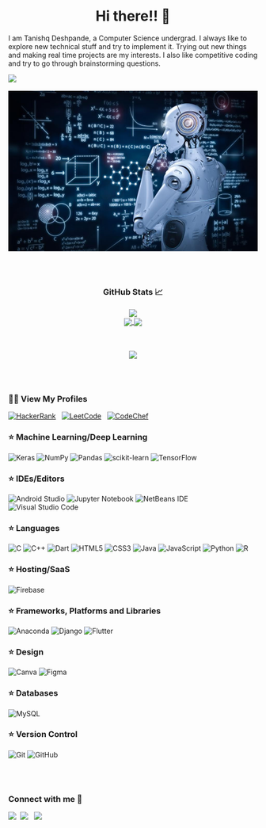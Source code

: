 <h1 align = "center">Hi there!! 👋</h1>
I am Tanishq Deshpande, a Computer Science undergrad. I always like to explore new technical stuff and try to implement it. Trying out new things and making real time projects are my interests. I also like competitive coding and try to go through brainstorming questions. 


<!-- Typing SVG by DenverCoder1 - https://github.com/DenverCoder1/readme-typing-svg -->
<p align = "left"><img src="https://readme-typing-svg.herokuapp.com/?lines=AI/ML+Enthusiast;Data+Science+Enthusiast;Full+Stack+Flutter+Developer;Python+Programmer">
</p>

<img align="center" src="https://github.com/tanishq252/tanishq252/blob/main/ml.jpg" width="800">

<!-- ------------------------------------------------- -->

<!-- ------------------------------------------------- -->
<br></br>


<h3 align="center">GitHub Stats 📈</h3>
<div align="center">
  <a>
  <img align="center" src="https://github-readme-streak-stats.herokuapp.com/?user=tanishq252&theme=dracula&hide_border=true" width="800">
  </a>
  <br/>
  <a href="https://github.com/tanishq252/github-readme-stats" style="margin-top:100px;">
<img align="center" src="https://github-readme-stats.vercel.app/api/top-langs/?username=tanishq252&theme=dracula&count_private=true&hide_border=true&text_color=fff&icon_color=03e8fc&title_color=03e8fc" />
 </a>
 <a href="https://github.com/tanishq252/github-readme-stats">
    <img align="center" src="https://github-readme-stats.vercel.app/api?username=tanishq252&count_private=true&theme=dracula&show_icons=true&hide_border=true&text_color=fff&icon_color=03e8fc&title_color=03e8fc&card_width=3&line_height=40" />
  </a>
</div>
<br/><br/>
<p align="center">
    <a href="https://github.com/tanishq252/">
    <img align="center" src="https://activity-graph.herokuapp.com/graph?username=tanishq252&theme=dracula" />
  </a>
</p>

<br></br>
<h3 align="left"> 👨‍💻 View My Profiles</h3>

[![HackerRank](https://img.shields.io/badge/-Hackerrank-2EC866?style=for-the-badge&logo=HackerRank&logoColor=white)](https://www.hackerrank.com/tanishq252002)&nbsp;&nbsp;
[![LeetCode](https://img.shields.io/badge/LeetCode-000000?style=for-the-badge&logo=LeetCode&logoColor=#d16c06)](https://leetcode.com/Tan_252/)&nbsp;&nbsp;
[![CodeChef](https://img.shields.io/badge/CodeChef-%23964B00.svg?style=for-the-badge&logo=CodeChef&logoColor=white)](https://www.codechef.com/users/tanishq252)&nbsp;&nbsp;


<h3 align="left"> ⭐ Machine Learning/Deep Learning</h3>

![Keras](https://img.shields.io/badge/Keras-%23D00000.svg?style=for-the-badge&logo=Keras&logoColor=white)
![NumPy](https://img.shields.io/badge/numpy-%23013243.svg?style=for-the-badge&logo=numpy&logoColor=white)
![Pandas](https://img.shields.io/badge/pandas-%23150458.svg?style=for-the-badge&logo=pandas&logoColor=white)
![scikit-learn](https://img.shields.io/badge/scikit--learn-%23F7931E.svg?style=for-the-badge&logo=scikit-learn&logoColor=white)
![TensorFlow](https://img.shields.io/badge/TensorFlow-%23FF6F00.svg?style=for-the-badge&logo=TensorFlow&logoColor=white)

<h3 align="left"> ⭐ IDEs/Editors</h3>

![Android Studio](https://img.shields.io/badge/Android%20Studio-3DDC84.svg?style=for-the-badge&logo=android-studio&logoColor=white)
![Jupyter Notebook](https://img.shields.io/badge/jupyter-%23FA0F00.svg?style=for-the-badge&logo=jupyter&logoColor=white)
![NetBeans IDE](https://img.shields.io/badge/NetBeansIDE-1B6AC6.svg?style=for-the-badge&logo=apache-netbeans-ide&logoColor=white)
![Visual Studio Code](https://img.shields.io/badge/Visual%20Studio%20Code-0078d7.svg?style=for-the-badge&logo=visual-studio-code&logoColor=white)

<h3 align="left"> ⭐ Languages</h3>

![C](https://img.shields.io/badge/c-%2300599C.svg?style=for-the-badge&logo=c&logoColor=white)
![C++](https://img.shields.io/badge/c++-%2300599C.svg?style=for-the-badge&logo=c%2B%2B&logoColor=white)
![Dart](https://img.shields.io/badge/dart-%230175C2.svg?style=for-the-badge&logo=dart&logoColor=white)
![HTML5](https://img.shields.io/badge/html5-%23E34F26.svg?style=for-the-badge&logo=html5&logoColor=white)
![CSS3](https://img.shields.io/badge/css3-%231572B6.svg?style=for-the-badge&logo=css3&logoColor=white)
![Java](https://img.shields.io/badge/java-%23ED8B00.svg?style=for-the-badge&logo=java&logoColor=white)
![JavaScript](https://img.shields.io/badge/javascript-%23323330.svg?style=for-the-badge&logo=javascript&logoColor=%23F7DF1E)
![Python](https://img.shields.io/badge/python-3670A0?style=for-the-badge&logo=python&logoColor=ffdd54)
![R](https://img.shields.io/badge/r-%23276DC3.svg?style=for-the-badge&logo=r&logoColor=white)


<h3 align="left"> ⭐ Hosting/SaaS</h3>

![Firebase](https://img.shields.io/badge/firebase-%23039BE5.svg?style=for-the-badge&logo=firebase)



<h3 align="left"> ⭐ Frameworks, Platforms and Libraries</h3>

![Anaconda](https://img.shields.io/badge/Anaconda-%2344A833.svg?style=for-the-badge&logo=anaconda&logoColor=white)
  ![Django](https://img.shields.io/badge/django-%23092E20.svg?style=for-the-badge&logo=django&logoColor=white)
  ![Flutter](https://img.shields.io/badge/Flutter-%2302569B.svg?style=for-the-badge&logo=Flutter&logoColor=white)
  
<h3 align="left"> ⭐ Design</h3>

  ![Canva](https://img.shields.io/badge/Canva-%2300C4CC.svg?style=for-the-badge&logo=Canva&logoColor=white)
  ![Figma](https://img.shields.io/badge/figma-%23F24E1E.svg?style=for-the-badge&logo=figma&logoColor=white)
  
<h3 align="left"> ⭐ Databases</h3>

  ![MySQL](https://img.shields.io/badge/mysql-%2300f.svg?style=for-the-badge&logo=mysql&logoColor=white)

<h3 align="left"> ⭐ Version Control</h3>

  ![Git](https://img.shields.io/badge/git-%23F05033.svg?style=for-the-badge&logo=git&logoColor=white)
  ![GitHub](https://img.shields.io/badge/github-%23121011.svg?style=for-the-badge&logo=github&logoColor=white)


<br></br>
  <h3 align="left">Connect with me 🤝</h3>
  
[![](https://img.shields.io/badge/LinkedIn-0077B5?style=for-the-badge&logo=linkedin&logoColor=white)](https://www.linkedin.com/in/tanishq-deshpande-0ba147204/)&nbsp;&nbsp;[![](https://img.shields.io/badge/Instagram-E4405F?style=for-the-badge&logo=instagram&logoColor=white)](https://www.instagram.com/tanishq252002/)&nbsp;&nbsp;
[![](https://img.shields.io/badge/Gmail-D14836?style=for-the-badge&logo=gmail&logoColor=white)](https://mail.google.com/mail/?view=cm&fs=1&to=tanishq252002@gmail.com&su=Regarding&body=Hi%20Tanishq!)

